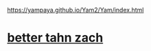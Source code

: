 https://yampaya.github.io/Yam2/Yam/index.html

<h1><a href="https://yampaya.github.io/Yam2/Yam/index.html">better tahn zach</a></h1>
